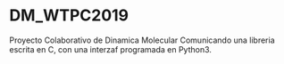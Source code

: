 # DM_WTPC2019
Proyecto Colaborativo de Dinamica Molecular Comunicando una libreria escrita en C, con una interzaf programada en Python3.
